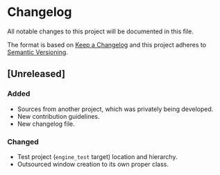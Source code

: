 # Changelog
All notable changes to this project will be documented in this file.

The format is based on [Keep a Changelog](http://keepachangelog.com/en/1.0.0/)
and this project adheres to [Semantic Versioning](http://semver.org/spec/v2.0.0.html).

## [Unreleased]
### Added
- Sources from another project, which was privately being developed.
- New contribution guidelines.
- New changelog file.

### Changed
- Test project (`engine_test` target) location and hierarchy.
- Outsourced window creation to its own proper class.


